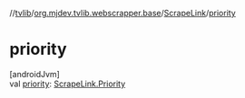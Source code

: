 //[tvlib](../../../index.md)/[org.mjdev.tvlib.webscrapper.base](../index.md)/[ScrapeLink](index.md)/[priority](priority.md)

# priority

[androidJvm]\
val [priority](priority.md): [ScrapeLink.Priority](-priority/index.md)
